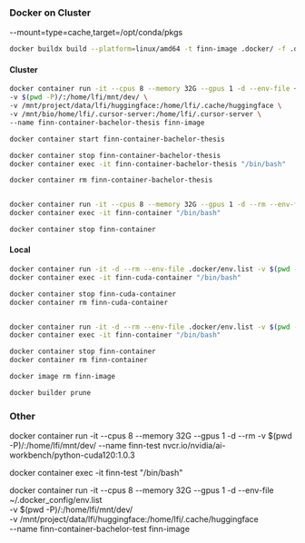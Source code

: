 ### Docker on Cluster

--mount=type=cache,target=/opt/conda/pkgs

```sh
docker buildx build --platform=linux/amd64 -t finn-image .docker/ -f .docker/Dockerfile.3
```

#### Cluster

```sh
docker container run -it --cpus 8 --memory 32G --gpus 1 -d --env-file ~/.docker_config/env.list \
-v $(pwd -P)/:/home/lfi/mnt/dev/ \
-v /mnt/project/data/lfi/huggingface:/home/lfi/.cache/huggingface \
-v /mnt/bio/home/lfi/.cursor-server:/home/lfi/.cursor-server \
--name finn-container-bachelor-thesis finn-image 

docker container start finn-container-bachelor-thesis

docker container stop finn-container-bachelor-thesis
docker container exec -it finn-container-bachelor-thesis "/bin/bash" 

docker container rm finn-container-bachelor-thesis


docker container run -it --cpus 8 --memory 32G --gpus 1 -d --rm --env-file .docker/env.list -v $(pwd -P)/:/home/lfi/mnt/dev/ --name finn-container finn-image 
docker container exec -it finn-container "/bin/bash" 

docker container stop finn-container
```

#### Local

```sh
docker container run -it -d --rm --env-file .docker/env.list -v $(pwd -P)/:/home/lfi/mnt/dev/ --name finn-cuda-container nvcr.io/nvidia/ai-workbench/python-cuda120:1.0.3
docker container exec -it finn-cuda-container "/bin/bash" 

docker container stop finn-cuda-container
docker container rm finn-cuda-container


docker container run -it -d --rm --env-file .docker/env.list -v $(pwd -P)/:/home/lfi/mnt/dev/ --platform linux/amd64 --name finn-container mambaorg/micromamba:git-9320035-cuda12.1.1-ubuntu20.04
docker container exec -it finn-container "/bin/bash" 

docker container stop finn-container
docker container rm finn-container

docker image rm finn-image

docker builder prune
```




### Other

docker container run -it --cpus 8 --memory 32G --gpus 1 -d --rm -v $(pwd -P)/:/home/lfi/mnt/dev/ --name finn-test nvcr.io/nvidia/ai-workbench/python-cuda120:1.0.3

docker container exec -it finn-test "/bin/bash" 




docker container run -it --cpus 8 --memory 32G --gpus 1 -d --env-file ~/.docker_config/env.list \
-v $(pwd -P)/:/home/lfi/mnt/dev/ \
-v /mnt/project/data/lfi/huggingface:/home/lfi/.cache/huggingface \
--name finn-container-bachelor-test finn-image